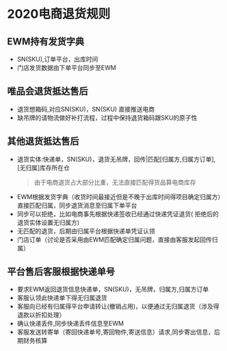 # 2020电商退货规则
## EWM持有发货字典
- SN(SKU),订单平台，出库时间
- 门店发货数据由下单平台同步至EWM
## 唯品会退货抵达售后
- 退货想箱码,对应SN(SKU)，SN(SKU) 直接推送电商
- 缺吊牌的请物流做好补打流程，过程中保持退货箱码跟SKU的原子性
## 其他退货抵达售后
- 退货实体:快递单，SN(SKU)，退货无吊牌，回传|匹配[归属方,归属方订单],[无归属]库存所在仓
  >由于电商退货占大部分比重，无法直接匹配得货品算电商库存
- EWM根据发货字典（收货时间最接近但是不晚于出库时间得项目确定归属方）直接匹配归属，同步退货消息至归属下单平台
- 同步可以拒绝，比如电商事先根据快递签收已经通过快递凭证退货( 拒绝后的退货实体设置无归属方)
- 无匹配的退货，后期由归属平台根据快递单凭证认领
- 门店订单（讨论是否采用由EWM匹配确定归属问题，直接由客服发起回传归属）
  
## 平台售后客服根据快递单号
- 要求EWM返回退货信息快递单，SN(SKU)，无吊牌，归属方,归属方订单
- 客服认领此快递单下得无归属退货
- 客服向已经有归属得平台申请转让(撤销占用)，以便通过无归属退货（涉及得退款以折扣处理）
- 确认快递丢件,同步快递丢件信息至EWM
- 客服发送转寄单（寄回快递单号,寄回物件,寄送信息）请求,同步寄出信息，后期财务核算
  

   
